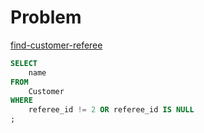 

# Problem 
[find-customer-referee](https://leetcode.com/problems/find-customer-referee/)

```sql
SELECT
    name
FROM
    Customer
WHERE
    referee_id != 2 OR referee_id IS NULL
;
```